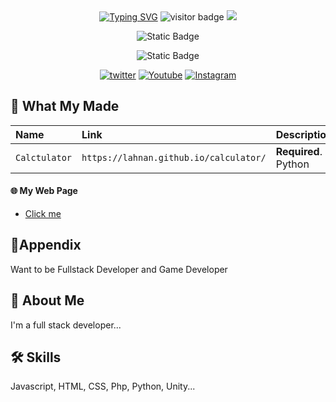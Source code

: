 
<div align="center">
<a href="lahnan.github.io"><img src="https://readme-typing-svg.herokuapp.com?font=Fira+code&weight=900&size=30&duration=2000&pause=3000&color=0C009C&center=true&random=true&width=450&height=100&lines=Lahnan;Github+Pages" alt="Typing SVG" /></a>
<img src="https://visitor-badge.laobi.icu/badge?page_id=lahnan.lahnan" alt="visitor badge"/>
<img src="https://avatars.githubusercontent.com/u/99069298?s=400&u=ff7ee5a6365a9907c78210e372622f087db0f29d&v=4)](https://avatars.githubusercontent.com/u/99069298?s=400&u=ff7ee5a6365a9907c78210e372622f087db0f29d&v=4">


![Static Badge](https://img.shields.io/badge/github-pages?style=flat-square&logo=github&label=My&labelColor=%23&color=%23dd143b&link=https%3A%2F%2Fgithub.com%2Flahnan)

![Static Badge](https://img.shields.io/badge/Site-pages?style=flat-square&logo=html5&label=My&labelColor=%23d1d1d1&color=%23dd143b&link=lahnan.github.io)

[![twitter](https://img.shields.io/badge/twitter-1DA1F2?style=for-the-badge&logo=twitter&logoColor=white)](https://twitter.com/Rubik_aer/)
[![Youtube](https://img.shields.io/badge/youtube-ff0000?style=for-the-badge&logo=youtube&logoColor=white)](https://www.youtube.com/channel/UCc6aR_GRKU8QJHFpr5DIs-w)
[![Instagram](https://img.shields.io/badge/Instagram-C32E9B?style=for-the-badge&logo=instagram&logoColor=white)](https://www.instagram.com/rubik_aeronly/)



</div>






## 🤚 What My Made



| Name | Link     | Description                |
| :-------- | :------- | :------------------------- |
| `Calctulator` | `https://lahnan.github.io/calculator/` | **Required**. Python |



#### 🌐 My Web Page

  - [Click me](lahnan.github.io)



## 🙂Appendix

Want to be Fullstack Developer and Game Developer


## 🚀 About Me
I'm a full stack developer...


## 🛠 Skills
Javascript, HTML, CSS, Php, Python, Unity...

